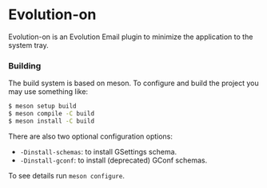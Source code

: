 # Evolution-on

Evolution-on is an Evolution Email plugin to minimize the application to the system tray.

### Building

The build system is based on meson. To configure and build the project you may use something like:

```bash
$ meson setup build
$ meson compile -C build
$ meson install -C build
```

There are also two optional configuration options:
- `-Dinstall-schemas`: to install GSettings schema.
- `-Dinstall-gconf`: to install (deprecated) GConf schemas.

To see details run `meson configure`.
